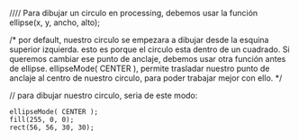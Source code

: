 //// Para dibujar un circulo en processing, debemos usar la función ellipse(x, y, ancho, alto);

/* por default, nuestro circulo se empezara a dibujar desde la esquina superior izquierda. esto es porque el circulo esta dentro de un cuadrado. Si queremos cambiar ese punto de anclaje, debemos usar otra función antes de ellipse. ellipseMode( CENTER ), permite trasladar nuestro punto de anclaje al centro de nuestro circulo, para poder trabajar mejor con ello. */

// para dibujar nuestro circulo,  seria de este modo:

```
ellipseMode( CENTER );
fill(255, 0, 0);
rect(56, 56, 30, 30);
```
